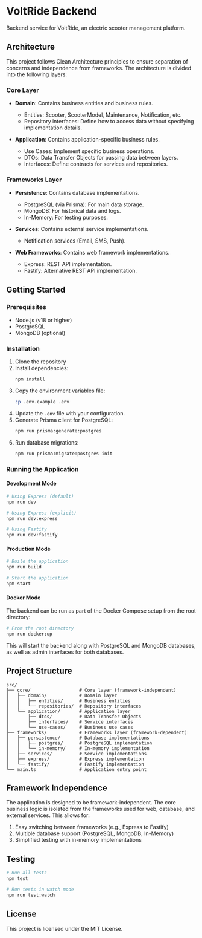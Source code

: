 # VoltRide Backend

Backend service for VoltRide, an electric scooter management platform.

## Architecture

This project follows Clean Architecture principles to ensure separation of concerns and independence from frameworks. The architecture is divided into the following layers:

### Core Layer

- **Domain**: Contains business entities and business rules.
  - Entities: Scooter, ScooterModel, Maintenance, Notification, etc.
  - Repository interfaces: Define how to access data without specifying implementation details.

- **Application**: Contains application-specific business rules.
  - Use Cases: Implement specific business operations.
  - DTOs: Data Transfer Objects for passing data between layers.
  - Interfaces: Define contracts for services and repositories.

### Frameworks Layer

- **Persistence**: Contains database implementations.
  - PostgreSQL (via Prisma): For main data storage.
  - MongoDB: For historical data and logs.
  - In-Memory: For testing purposes.

- **Services**: Contains external service implementations.
  - Notification services (Email, SMS, Push).

- **Web Frameworks**: Contains web framework implementations.
  - Express: REST API implementation.
  - Fastify: Alternative REST API implementation.

## Getting Started

### Prerequisites

- Node.js (v18 or higher)
- PostgreSQL
- MongoDB (optional)

### Installation

1. Clone the repository
2. Install dependencies:
   ```bash
   npm install
   ```
3. Copy the environment variables file:
   ```bash
   cp .env.example .env
   ```
4. Update the `.env` file with your configuration.
5. Generate Prisma client for PostgreSQL:
   ```bash
   npm run prisma:generate:postgres
   ```
6. Run database migrations:
   ```bash
   npm run prisma:migrate:postgres init
   ```

### Running the Application

#### Development Mode

```bash
# Using Express (default)
npm run dev

# Using Express (explicit)
npm run dev:express

# Using Fastify
npm run dev:fastify
```

#### Production Mode

```bash
# Build the application
npm run build

# Start the application
npm start
```

#### Docker Mode

The backend can be run as part of the Docker Compose setup from the root directory:

```bash
# From the root directory
npm run docker:up
```

This will start the backend along with PostgreSQL and MongoDB databases, as well as admin interfaces for both databases.

## Project Structure

```
src/
├── core/                  # Core layer (framework-independent)
│   ├── domain/            # Domain layer
│   │   ├── entities/      # Business entities
│   │   └── repositories/  # Repository interfaces
│   └── application/       # Application layer
│       ├── dtos/          # Data Transfer Objects
│       ├── interfaces/    # Service interfaces
│       └── use-cases/     # Business use cases
├── frameworks/            # Frameworks layer (framework-dependent)
│   ├── persistence/       # Database implementations
│   │   ├── postgres/      # PostgreSQL implementation
│   │   └── in-memory/     # In-memory implementation
│   ├── services/          # Service implementations
│   ├── express/           # Express implementation
│   └── fastify/           # Fastify implementation
└── main.ts                # Application entry point
```

## Framework Independence

The application is designed to be framework-independent. The core business logic is isolated from the frameworks used for web, database, and external services. This allows for:

1. Easy switching between frameworks (e.g., Express to Fastify)
2. Multiple database support (PostgreSQL, MongoDB, In-Memory)
3. Simplified testing with in-memory implementations

## Testing

```bash
# Run all tests
npm test

# Run tests in watch mode
npm run test:watch
```

## License

This project is licensed under the MIT License.
